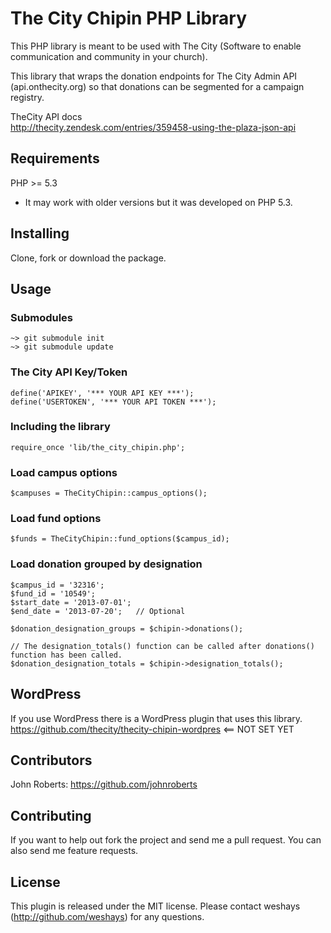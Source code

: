 # The City Chipin PHP Library #

This PHP library is meant to be used with The City (Software to enable communication and community in your church).  

This library that wraps the donation endpoints for The City Admin API (api.onthecity.org) so that donations can be segmented for a campaign registry.  


TheCity API docs  
http://thecity.zendesk.com/entries/359458-using-the-plaza-json-api


## Requirements ##
PHP >= 5.3  
* It may work with older versions but it was developed on PHP 5.3.

## Installing ##
Clone, fork or download the package.

## Usage ##

### Submodules ###

```
~> git submodule init  
~> git submodule update  
```

### The City API Key/Token ###

```
define('APIKEY', '*** YOUR API KEY ***');  
define('USERTOKEN', '*** YOUR API TOKEN ***');  
```

### Including the library ###

```
require_once 'lib/the_city_chipin.php';  
```

### Load campus options ###

```
$campuses = TheCityChipin::campus_options();  
```


### Load fund options ###

```
$funds = TheCityChipin::fund_options($campus_id);  
```

### Load donation grouped by designation ###

```
$campus_id = '32316';    
$fund_id = '10549';         
$start_date = '2013-07-01';
$end_date = '2013-07-20';   // Optional 

$donation_designation_groups = $chipin->donations();

// The designation_totals() function can be called after donations() function has been called.
$donation_designation_totals = $chipin->designation_totals();
```
  

## WordPress ##

If you use WordPress there is a WordPress plugin that uses this library.  
https://github.com/thecity/thecity-chipin-wordpres  <== NOT SET YET
  

## Contributors

John Roberts: https://github.com/johnroberts

  
## Contributing ##

If you want to help out fork the project and send me a pull request.  You can also send me feature requests.
  
  
## License ##

This plugin is released under the MIT license. Please contact weshays  
(http://github.com/weshays) for any questions.
